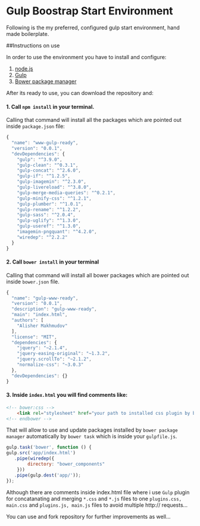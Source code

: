 # Gulp Boostrap Start Environment

Following is the my preferred, configured gulp start environment, hand made boilerplate.

##Instructions on use

In order to use the environment you have to install and configure:

1. [node.js](https://nodejs.org/en/)
2. [Gulp](https://github.com/gulpjs/gulp/blob/master/docs/getting-started.mdgulp)
3. [Bower package manager](http://bower.io/)

After its ready to use, you can download the repository and:

#### 1. Call `npm install` in your terminal.

Calling that command will install all the packages which are pointed out inside `package.json` file:

```js
{
  "name": "www-gulp-ready",
  "version": "0.0.1",
  "devDependencies": {
    "gulp": "^3.9.0",
    "gulp-clean": "^0.3.1",
    "gulp-concat": "^2.6.0",
    "gulp-if": "^1.2.5",
    "gulp-imagemin": "^2.3.0",
    "gulp-livereload": "^3.8.0",
    "gulp-merge-media-queries": "^0.2.1",
    "gulp-minify-css": "^1.2.1",
    "gulp-plumber": "^1.0.1",
    "gulp-rename": "^1.2.2",
    "gulp-sass": "^2.0.4",
    "gulp-uglify": "^1.3.0",
    "gulp-useref": "^1.3.0",
    "imagemin-pngquant": "^4.2.0",
    "wiredep": "^2.2.2"
  }
}
```

#### 2. Call `bower install` in your terminal

Calling that command will install all bower packages which are pointed out inside `bower.json` file.

```js
{
  "name": "gulp-www-ready",
  "version": "0.0.1",
  "description": "gulp-www-ready",
  "main": "index.html",
  "authors": [
    "Alisher Makhmudov"
  ],
  "license": "MIT",
  "dependencies": {
    "jquery": "~2.1.4",
    "jquery-easing-original": "~1.3.2",
    "jquery.scrollTo": "~2.1.2",
    "normalize-css": "~3.0.3"
  },
  "devDependencies": {}
}
```

#### 3. Inside `index.html` you will find comments like:

```html
<!-- bower:css -->
    <link rel="stylesheet" href="your path to installed css plugin by bower" />
<!-- endbower -->
```

That will allow to use and update packages installed by `bower package manager` automatically by `bower task` which is inside your `gulpfile.js`.

```js
gulp.task('bower', function () {
gulp.src('app/index.html')
   .pipe(wiredep({
	   	directory: "bower_components"
	}))
   .pipe(gulp.dest('app/'));
});
```

Although there are comments inside index.html file where i use `Gulp` plugin for concatanating and merging `*.css` and `*.js` files to one `plugins.css, main.css` and  `plugins.js, main.js` files to avoid multiple http:// requests...

You can use and fork repository for further improvements as well...
